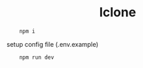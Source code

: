 # <center>Iclone</center>


```shell
    npm i
```
setup config file (.env.example)
```shell
    npm run dev
```